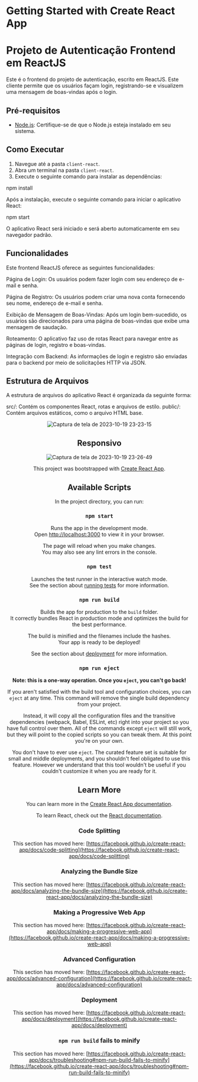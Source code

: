 # Getting Started with Create React App

# Projeto de Autenticação Frontend em ReactJS

Este é o frontend do projeto de autenticação, escrito em ReactJS. Este cliente permite que os usuários façam login, registrando-se e visualizem uma mensagem de boas-vindas após o login.

## Pré-requisitos

- [Node.js](https://nodejs.org/): Certifique-se de que o Node.js esteja instalado em seu sistema.

## Como Executar

1. Navegue até a pasta `client-react`.
2. Abra um terminal na pasta `client-react`.
3. Execute o seguinte comando para instalar as dependências:

   
npm install

Após a instalação, execute o seguinte comando para iniciar o aplicativo React:

npm start

O aplicativo React será iniciado e será aberto automaticamente em seu navegador padrão.


<h2>Funcionalidades</h2>

Este frontend ReactJS oferece as seguintes funcionalidades:

Página de Login: Os usuários podem fazer login com seu endereço de e-mail e senha.

Página de Registro: Os usuários podem criar uma nova conta fornecendo seu nome, endereço de e-mail e senha.

Exibição de Mensagem de Boas-Vindas: Após um login bem-sucedido, os usuários são direcionados para uma página de boas-vindas que exibe uma mensagem de saudação.

Roteamento: O aplicativo faz uso de rotas React para navegar entre as páginas de login, registro e boas-vindas.

Integração com Backend: As informações de login e registro são enviadas para o backend por meio de solicitações HTTP via JSON.

<h2>Estrutura de Arquivos</h2>

A estrutura de arquivos do aplicativo React é organizada da seguinte forma:

src/: Contém os componentes React, rotas e arquivos de estilo.
public/: Contém arquivos estáticos, como o arquivo HTML base.

<span align="center">
   
 ![Captura de tela de 2023-10-19 23-23-15](https://github.com/Juliasil/Frontend-ReactJS/assets/85976415/9e328c69-1626-419a-858b-2873e24d56e7)
</span>

<h2>Responsivo</h2>
<span>
   
   ![Captura de tela de 2023-10-19 23-26-49](https://github.com/Juliasil/Frontend-ReactJS/assets/85976415/25096371-29cb-41e6-bc42-60b874afb617)

</span>

This project was bootstrapped with [Create React App](https://github.com/facebook/create-react-app).

## Available Scripts

In the project directory, you can run:

### `npm start`

Runs the app in the development mode.\
Open [http://localhost:3000](http://localhost:3000) to view it in your browser.

The page will reload when you make changes.\
You may also see any lint errors in the console.

### `npm test`

Launches the test runner in the interactive watch mode.\
See the section about [running tests](https://facebook.github.io/create-react-app/docs/running-tests) for more information.

### `npm run build`

Builds the app for production to the `build` folder.\
It correctly bundles React in production mode and optimizes the build for the best performance.

The build is minified and the filenames include the hashes.\
Your app is ready to be deployed!

See the section about [deployment](https://facebook.github.io/create-react-app/docs/deployment) for more information.

### `npm run eject`

**Note: this is a one-way operation. Once you `eject`, you can't go back!**

If you aren't satisfied with the build tool and configuration choices, you can `eject` at any time. This command will remove the single build dependency from your project.

Instead, it will copy all the configuration files and the transitive dependencies (webpack, Babel, ESLint, etc) right into your project so you have full control over them. All of the commands except `eject` will still work, but they will point to the copied scripts so you can tweak them. At this point you're on your own.

You don't have to ever use `eject`. The curated feature set is suitable for small and middle deployments, and you shouldn't feel obligated to use this feature. However we understand that this tool wouldn't be useful if you couldn't customize it when you are ready for it.

## Learn More

You can learn more in the [Create React App documentation](https://facebook.github.io/create-react-app/docs/getting-started).

To learn React, check out the [React documentation](https://reactjs.org/).

### Code Splitting

This section has moved here: [https://facebook.github.io/create-react-app/docs/code-splitting](https://facebook.github.io/create-react-app/docs/code-splitting)

### Analyzing the Bundle Size

This section has moved here: [https://facebook.github.io/create-react-app/docs/analyzing-the-bundle-size](https://facebook.github.io/create-react-app/docs/analyzing-the-bundle-size)

### Making a Progressive Web App

This section has moved here: [https://facebook.github.io/create-react-app/docs/making-a-progressive-web-app](https://facebook.github.io/create-react-app/docs/making-a-progressive-web-app)

### Advanced Configuration

This section has moved here: [https://facebook.github.io/create-react-app/docs/advanced-configuration](https://facebook.github.io/create-react-app/docs/advanced-configuration)

### Deployment

This section has moved here: [https://facebook.github.io/create-react-app/docs/deployment](https://facebook.github.io/create-react-app/docs/deployment)

### `npm run build` fails to minify

This section has moved here: [https://facebook.github.io/create-react-app/docs/troubleshooting#npm-run-build-fails-to-minify](https://facebook.github.io/create-react-app/docs/troubleshooting#npm-run-build-fails-to-minify)
